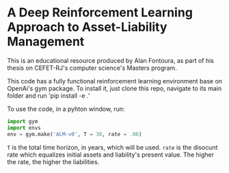 A Deep Reinforcement Learning Approach to Asset-Liability Management 
====================================================================

This is an educational resource produced by Alan Fontoura, as part of his thesis on CEFET-RJ's computer science's Masters program.

This code has a fully functional reinforcement learning environment base on OpenAi's gym package. To install it, just clone this repo, navigate to its main folder and run 'pip install -e .'

To use the code, in a pyhton window, run:

```python
import gym
import envs
env = gym.make('ALM-v0', T = 30, rate = .06)
```
`T` is the total time horizon, in years, which will be used. `rate` is the disocunt rate which equalizes initial assets and liability's present value. The higher the rate, the higher the liabilities.